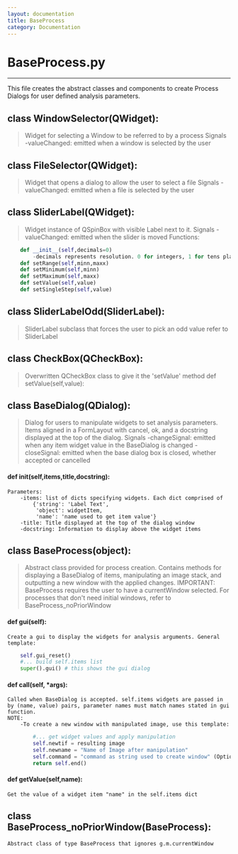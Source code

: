 ```yaml
---
layout: documentation
title: BaseProcess
category: Documentation
---
```

# BaseProcess.py
--------------
This file creates the abstract classes and components to create Process Dialogs for user defined analysis parameters.
## class WindowSelector(QWidget):
>    Widget for selecting a Window to be referred to by a process
    Signals
        -valueChanged: emitted when a window is selected by the user

## class FileSelector(QWidget):
>    Widget that opens a dialog to allow the user to select a file
    Signals
        -valueChanged: emitted when a file is selected by the user

## class SliderLabel(QWidget):
>    Widget instance of QSpinBox with visible Label next to it.
    Signals
        -valueChanged: emitted when the slider is moved
    Functions:
```python
    def __init__(self,decimals=0)
        -decimals represents resolution. 0 for integers, 1 for tens place, etc.
    def setRange(self,minn,maxx)
    def setMinimum(self,minn)
    def setMaximum(self,maxx)
    def setValue(self,value)
    def setSingleStep(self,value)
```

## class SliderLabelOdd(SliderLabel):
>    SliderLabel subclass that forces the user to pick an odd value
    refer to SliderLabel

## class CheckBox(QCheckBox):
>    Overwritten QCheckBox class to give it the 'setValue' method
        def setValue(self,value):

## class BaseDialog(QDialog):
>    Dialog for users to manipulate widgets to set analysis parameters.  Items aligned in a FormLayout with cancel, ok, and a docstring displayed at the top of the dialog.
    Signals
        -changeSignal: emitted when any item widget value in the BaseDialog is changed
        -closeSignal: emitted when the base dialog box is closed, whether accepted or cancelled
#### def __init__(self,items,title,docstring):
    Parameters:
        -items: list of dicts specifying widgets. Each dict comprised of
            {'string': 'Label Text',
             'object': widgetItem,
             'name': 'name used to get item value'}
        -title: Title displayed at the top of the dialog window
        -docstring: Information to display above the widget items

## class BaseProcess(object):
>    Abstract class provided for process creation. Contains methods for displaying a BaseDialog of items, manipulating an image stack, and outputting a new window with the applied changes.  IMPORTANT: BaseProcess requires the user to have a currentWindow selected. For processes that don't need initial windows, refer to BaseProcess_noPriorWindow
####  def gui(self):
    Create a gui to display the widgets for analysis arguments. General template:
```python
    self.gui_reset()
    #... build self.items list
    super().gui() # this shows the gui dialog
```
####  def __call__(self, *args):
    Called when BaseDialog is accepted. self.items widgets are passed in by (name, value) pairs, parameter names must match names stated in gui function.
    NOTE:
        -To create a new window with manipulated image, use this template:
```python
        #... get widget values and apply manipulation
        self.newtif = resulting image
        self.newname = "Name of Image after manipulation"
        self.command = "command as string used to create window" (Optional: used in scripts)
        return self.end()
```
#### def getValue(self,name):
    Get the value of a widget item "name" in the self.items dict

## class BaseProcess_noPriorWindow(BaseProcess):
    Abstract class of type BaseProcess that ignores g.m.currentWindow